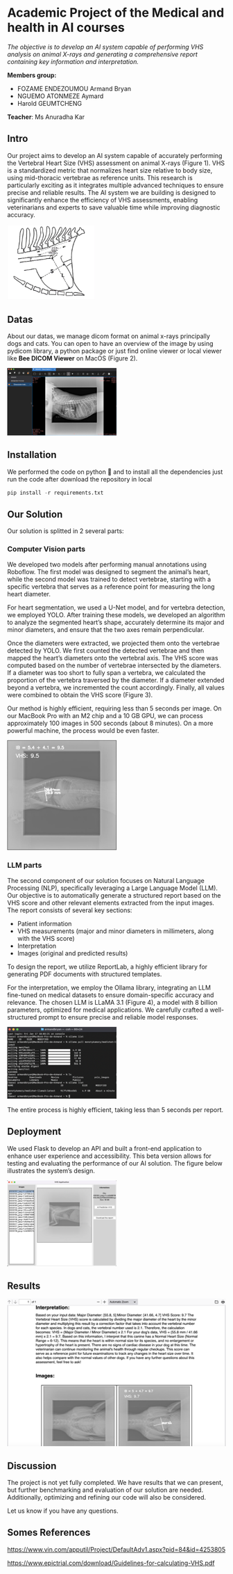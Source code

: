 # Academic Project of the Medical and health in AI courses

*The objective is to develop an AI system capable of performing VHS analysis on animal X-rays and generating a comprehensive report containing key information and interpretation.*

**Members group:**
- FOZAME ENDEZOUMOU Armand Bryan
- NGUEMO ATONMEZE Aymard
- Harold GEUMTCHENG

**Teacher**: Ms Anuradha Kar

## Intro
Our project aims to develop an AI system capable of accurately performing the Vertebral Heart Size (VHS) assessment on animal X-rays (Figure 1). VHS is a standardized metric that normalizes heart size relative to body size, using mid-thoracic vertebrae as reference units. This research is particularly exciting as it integrates multiple advanced techniques to ensure precise and reliable results. The AI system we are building is designed to significantly enhance the efficiency of VHS assessments, enabling veterinarians and experts to save valuable time while improving diagnostic accuracy.

<img src="saves/images/inputs/vhs-explained.jpg" alt="Figure1" width="40%" />

## Datas
About our datas, we manage dicom format on animal x-rays principally dogs and cats. You can open to have an overview of the image by using pydicom library, a python package or just find online viewer or local viewer like **Bee DICOM Viewer** on MacOS (Figure 2).

<img src="saves/images/inputs/image_xiaosaiviewer.png" alt = "Figure2" width="50%" />

## Installation 
We performed the code on python 🐍 and to install all the dependencies just run the code after download the repository in local 

```python
pip install -r requirements.txt
```

## Our Solution
Our solution is splitted in 2 several parts:

### Computer Vision parts
We developed two models after performing manual annotations using Roboflow. The first model was designed to segment the animal’s heart, while the second model was trained to detect vertebrae, starting with a specific vertebra that serves as a reference point for measuring the long heart diameter.

For heart segmentation, we used a U-Net model, and for vertebra detection, we employed YOLO. After training these models, we developed an algorithm to analyze the segmented heart’s shape, accurately determine its major and minor diameters, and ensure that the two axes remain perpendicular.

Once the diameters were extracted, we projected them onto the vertebrae detected by YOLO. We first counted the detected vertebrae and then mapped the heart’s diameters onto the vertebral axis. The VHS score was computed based on the number of vertebrae intersected by the diameters. If a diameter was too short to fully span a vertebra, we calculated the proportion of the vertebra traversed by the diameter. If a diameter extended beyond a vertebra, we incremented the count accordingly. Finally, all values were combined to obtain the VHS score (Figure 3).

Our method is highly efficient, requiring less than 5 seconds per image. On our MacBook Pro with an M2 chip and a 10 GB GPU, we can process approximately 100 images in 500 seconds (about 8 minutes). On a more powerful machine, the process would be even faster.

<img src="saves/images/outputs/f_ouput2.png" alt="Figure3" width="50%" />

### LLM parts
The second component of our solution focuses on Natural Language Processing (NLP), specifically leveraging a Large Language Model (LLM). Our objective is to automatically generate a structured report based on the VHS score and other relevant elements extracted from the input images. The report consists of several key sections:
- Patient information
- VHS measurements (major and minor diameters in millimeters, along with the VHS score)
- Interpretation
- Images (original and predicted results)

To design the report, we utilize ReportLab, a highly efficient library for generating PDF documents with structured templates. 

For the interpretation, we employ the Ollama library, integrating an LLM fine-tuned on medical datasets to ensure domain-specific accuracy and relevance. The chosen LLM is LLaMA 3.1 (Figure 4), a model with 8 billion parameters, optimized for medical applications. We carefully crafted a well-structured prompt to ensure precise and reliable model responses. 

<img src="saves/images/inputs/ollama install llm.png" alt="Figure4" width ="50%" />

The entire process is highly efficient, taking less than 5 seconds per report.

## Deployment
We used Flask to develop an API and built a front-end application to enhance user experience and accessibility. This beta version allows for testing and evaluating the performance of our AI solution. The figure below illustrates the system’s design.

<img src="saves/images/inputs/front-beta.png" alt="front" width="50%" />

## Results

<img src="saves/images/inputs/results.png" alt="result final"/>


## Discussion
The project is not yet fully completed. We have results that we can present, but further benchmarking and evaluation of our solution are needed. Additionally, optimizing and refining our code will also be considered.

Let us know if you have any questions.

## Somes References

https://www.vin.com/apputil/Project/DefaultAdv1.aspx?pid=84&id=4253805

https://www.epictrial.com/download/Guidelines-for-calculating-VHS.pdf

